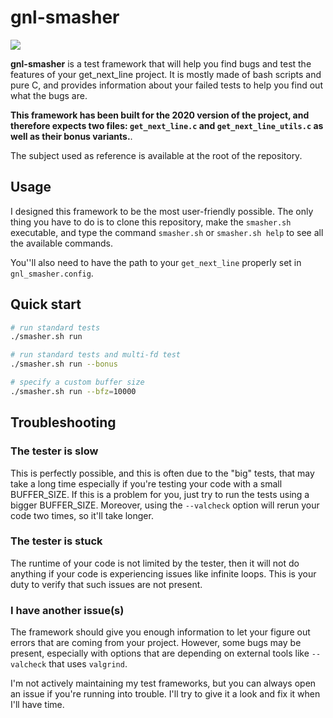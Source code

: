 # gnl-smasher
![](https://i.imgur.com/0UWAtlh.png)


**gnl-smasher** is a test framework that will help you find bugs and test the features of your get_next_line project. It is mostly made of bash scripts and pure C, and provides information about your failed tests to help you find out what the bugs are.


**This framework has been built for the 2020 version of the project, and therefore expects two files: `get_next_line.c` and `get_next_line_utils.c` as well as their bonus variants.**.


The subject used as reference is available at the root of the repository.

## Usage

I designed this framework to be the most user-friendly possible. The only thing you have to do is to clone this repository, make the `smasher.sh` executable, and type the command `smasher.sh` or `smasher.sh help` to see all the available commands.


You''ll also need to have the path to your `get_next_line` properly set in `gnl_smasher.config`.

## Quick start

```bash
# run standard tests
./smasher.sh run

# run standard tests and multi-fd test
./smasher.sh run --bonus

# specify a custom buffer size
./smasher.sh run --bfz=10000
```

## Troubleshooting

### The tester is slow

This is perfectly possible, and this is often due to the "big" tests, that
may take a long time especially if you're testing your code with a small
BUFFER_SIZE. If this is a problem for you, just try to run the tests using a
bigger BUFFER_SIZE. Moreover, using the `--valcheck` option will rerun your
code two times, so it'll take longer.

### The tester is stuck

The runtime of your code is not limited by the tester, then it will not do
anything if your code is experiencing issues like infinite loops. This is your
duty to verify that such issues are not present.

### I have another issue(s)

The framework should give you enough information to let your figure out
errors that are coming from your project. However, some bugs may be present,
especially with options that are depending on external tools like `--valcheck`
that uses `valgrind`.


I'm not actively maintaining my test frameworks, but you can always open an
issue if you're running into trouble. I'll try to give it a look and fix it
when I'll have time.
